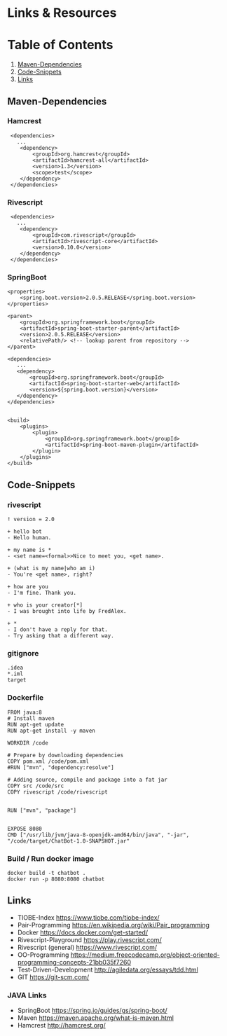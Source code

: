 #  Links & Resources 

# Table of Contents
1. [Maven-Dependencies](#maven)
2. [Code-Snippets](#snippet)
3. [Links](#links)


<a name="maven"></a>
## Maven-Dependencies

### Hamcrest

     <dependencies>
       ...
        <dependency>
            <groupId>org.hamcrest</groupId>
            <artifactId>hamcrest-all</artifactId>
            <version>1.3</version>
            <scope>test</scope>
        </dependency>
     </dependencies>
        
### Rivescript 

     <dependencies>
       ...
        <dependency>
            <groupId>com.rivescript</groupId>
            <artifactId>rivescript-core</artifactId>
            <version>0.10.0</version>
        </dependency>
     </dependencies>

### SpringBoot

    <properties>
        <spring.boot.version>2.0.5.RELEASE</spring.boot.version>
    </properties>

    <parent>
        <groupId>org.springframework.boot</groupId>
        <artifactId>spring-boot-starter-parent</artifactId>
        <version>2.0.5.RELEASE</version>
        <relativePath/> <!-- lookup parent from repository -->
    </parent>

    <dependencies>
       ...
       <dependency>
           <groupId>org.springframework.boot</groupId>
           <artifactId>spring-boot-starter-web</artifactId>
           <version>${spring.boot.version}</version>
       </dependency>
    </dependencies>


    <build>
        <plugins>
            <plugin>
                <groupId>org.springframework.boot</groupId>
                <artifactId>spring-boot-maven-plugin</artifactId>
            </plugin>
        </plugins>
    </build>


<a name="snippet"></a>
## Code-Snippets 

### rivescript

```
! version = 2.0

+ hello bot
- Hello human.

+ my name is *
- <set name=<formal>>Nice to meet you, <get name>.

+ (what is my name|who am i)
- You're <get name>, right?

+ how are you
- I'm fine. Thank you.

+ who is your creator[*]
- I was brought into life by FredAlex.

+ *
- I don't have a reply for that.
- Try asking that a different way.
```


### gitignore

```
.idea
*.iml
target
```

### Dockerfile 

```
FROM java:8
# Install maven
RUN apt-get update
RUN apt-get install -y maven

WORKDIR /code

# Prepare by downloading dependencies
COPY pom.xml /code/pom.xml
#RUN ["mvn", "dependency:resolve"]

# Adding source, compile and package into a fat jar
COPY src /code/src
COPY rivescript /code/rivescript


RUN ["mvn", "package"]


EXPOSE 8080
CMD ["/usr/lib/jvm/java-8-openjdk-amd64/bin/java", "-jar", "/code/target/ChatBot-1.0-SNAPSHOT.jar"
```

### Build / Run docker image
```
docker build -t chatbot .
docker run -p 8080:8080 chatbot
```


<a name="links"></a>
## Links

* TIOBE-Index https://www.tiobe.com/tiobe-index/
* Pair-Programming https://en.wikipedia.org/wiki/Pair_programming
* Docker https://docs.docker.com/get-started/
* Rivescript-Playground  https://play.rivescript.com/
* Rivescript (general) https://www.rivescript.com/
* OO-Programming https://medium.freecodecamp.org/object-oriented-programming-concepts-21bb035f7260
* Test-Driven-Development http://agiledata.org/essays/tdd.html
* GIT https://git-scm.com/

### JAVA Links

* SpringBoot https://spring.io/guides/gs/spring-boot/
* Maven https://maven.apache.org/what-is-maven.html
* Hamcrest http://hamcrest.org/